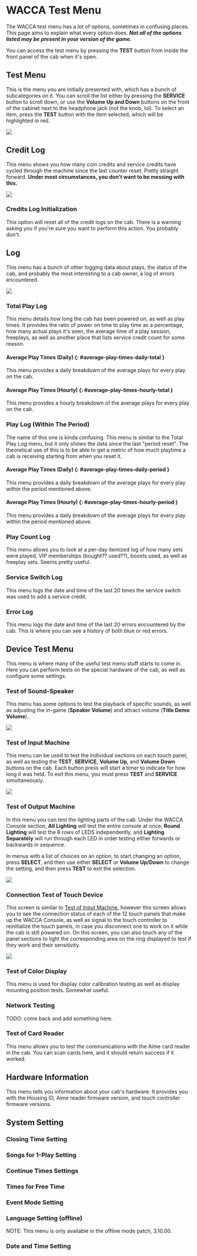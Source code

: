 # WACCA Test Menu

The WACCA test menu has a lot of options, sometimes in confusing places. This page aims to explain what every option does. ***Not all of the options listed may be present in your version of the game.***

You can access the test menu by pressing the **TEST** button from inside the front panel of the cab when it's open.

## Test Menu

This is the menu you are initially presented with, which has a bunch of subcategories on it. You can scroll the list either by pressing the **SERVICE** button to scroll down, or use the **Volume Up and Down** buttons on the front of the cabinet next to the headphone jack (not the knob, lol). To select an item, press the **TEST** button with the item selected, which will be highlighted in red.

![](../img/test_menu.png)

## Credit Log

This menu shows you how many coin credits and service credits have cycled through the machine since the last counter reset. Pretty straight forward. **Under most circumstances, you don't want to be messing with this.**

![](../img/test_menu_credit_log.png)

### Credits Log Initialization

This option will reset all of the credit logs on the cab. There is a warning asking you if you're sure you want to perform this action. You probably don't.
## Log

This menu has a bunch of other logging data about plays, the status of the cab, and probably the most interesting to a cab owner, a log of errors encountered.

![](../img/test_menu_log.png)

### Total Play Log

This menu details how long the cab has been powered on, as well as play times. It provides the ratio of power on time to play time as a percentage, how many actual plays it's seen, the average time of a play session, freeplays, as well as another place that lists service credit count for some reason. 

#### Average Play Times (Daily) {: #average-play-times-daily-total }

This menu provides a daily breakdown of the average plays for every play on the cab.

#### Average Play Times (Hourly) {: #average-play-times-hourly-total }

This menu provides a hourly breakdown of the average plays for every play on the cab.

### Play Log (Within The Period)

The name of this one is kinda confusing. This menu is similar to the Total Play Log menu, but it only shows the data since the last "period reset". The theoretical use of this is to be able to get a metric of how much playtime a cab is receiving starting from when you reset it.

#### Average Play Times (Daily) {: #average-play-times-daily-period }

This menu provides a daily breakdown of the average plays for every play within the period mentioned above.

#### Average Play Times (Hourly) {: #average-play-times-hourly-period }

This menu provides a daily breakdown of the average plays for every play within the period mentioned above.

### Play Count Log

This menu allows you to look at a per-day itemized log of how many sets were played, VIP memberships (bought?? used??), boosts used, as well as freeplay sets. Seems pretty useful.

### Service Switch Log

This menu logs the date and time of the last 20 times the service switch was used to add a service credit.

### Error Log

This menu logs the date and time of the last 20 errors encountered by the cab. This is where you can see a history of both blue or red errors.

## Device Test Menu

This menu is where many of the useful test menu stuff starts to come in. Here you can perform tests on the special hardware of the cab, as well as configure some settings.

### Test of Sound-Speaker

This menu has some options to test the playback of specific sounds, as well as adjusting the in-game (**Speaker Volume**) and attract volume (**Title Demo Volume**). 

![](../img/test_menu_sound.png)
### Test of Input Machine

This menu can be used to test the individual sections on each touch panel, as well as testing the **TEST**, **SERVICE**, **Volume Up**, and **Volume Down** buttons on the cab. Each button press will start a timer to indicate for how long it was held. To exit this menu, you must press **TEST** and **SERVICE** simultaneously.

![](../img/test_menu_input.png)

### Test of Output Machine

In this menu you can test the lighting parts of the cab. Under the WACCA Console section, **All Lighting** will test the entire console at once, **Round Lighting** will test the 8 rows of LEDS independently, and **Lighting Separately** will run through each LED in order testing either forwards or backwards in sequence.

In menus with a list of choices on an option, to start changing an option, press **SELECT**, and then use either **SELECT** or **Volume Up/Down** to change the setting, and then press **TEST** to exit the selection.

![](../img/test_menu_output.png)
### Connection Test of Touch Device

This screen is similar to [Test of Input Machine](test-menu.md#test-of-input-machine), however this screen allows you to see the connection status of each of the 12 touch panels that make up the WACCA Console, as well as signal to the touch controller to reinitialize the touch panels, in case you disconnect one to work on it while the cab is still powered on. On this screen, you can also touch any of the panel sections to light the corresponding area on the ring displayed to test if they work and their sensitivity.

![](../img/test_menu_touch.png)
### Test of Color Display

This menu is used for display color calibration testing as well as display mounting position tests. Somewhat useful.
### Network Testing

TODO: come back and add something here.
### Test of Card Reader

This menu allows you to test the communications with the Aime card reader in the cab. You can scan cards here, and it should return success if it worked.
## Hardware Information

This menu tells you information about your cab's hardware. It provides you with the Housing ID, Aime reader firmware version, and touch controller firmware versions. 
## System Setting

### Closing Time Setting

### Songs for 1-Play Setting

### Continue Times Settings

### Times for Free Time

### Event Mode Setting

### Language Setting (offline)

NOTE: This menu is only available in the offline mode patch, 3.10.00.
### Date and Time Setting




